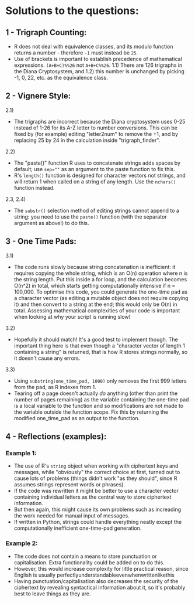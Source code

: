 # Solutions to the questions:

## 1 - Trigraph Counting:

* R does not deal with equivalence classes, and its modulo function returns a number - therefore `-1` must instead be `25`.
* Use of brackets is important to establish precedence of mathematical expressions. `(A+B+C)%%26` not `A+B+C%%26`.
1.1) There are 126 trigraphs in the Diana Cryptosystem, and 1.2) this number is unchanged by picking -1, 0, 22, etc. as the equivalence class.

## 2 - Vignere Style:

2.1)
* The trigraphs are incorrect because the Diana cryptosystem uses 0-25 instead of 1-26 for its A-Z letter to number conversions. This can be fixed by (for example) editing "letter2num" to remove the +1, and by replacing 25 by 24 in the calculation inside "trigraph_finder".

2.2)
* The "paste()" function R uses to concatenate strings adds spaces by default; use `sep=""` as an argument to the paste function to fix this.
* R's `length()` function is designed for character vectors not strings, and will return 1 when called on a string of any length. Use the `nchars()` function instead.

2.3, 2.4)
* The `substr()` selection method of editing strings cannot append to a string: you need to use the `paste()` function (with the separator argument as above!) to do this.

## 3 - One Time Pads:

3.1)
* The code runs slowly because string concatenation is inefficient: it requires copying the whole string, which is an O(n) operation where n is the string length. Put this inside a for loop, and the calculation becomes O(n^2) in total, which starts getting computationally intensive if n = 100,000. To optimise this code, you could generate the one-time pad as a character vector (as editing a mutable object does not require copying it) and then convert to a string at the end; this would only be O(n) in total. Assessing mathematical complexities of your code is important when looking at why your script is running slow!

3.2)
* Hopefully it should match! It's a good test to implement though. The important thing here is that even though a "character vector of length 1 containing a string" is returned, that is how R stores strings normally, so it doesn't cause any errors.

3.3)
* Using `substring(one_time_pad, 1000)` only removes the first 999 letters from the pad, as R indexes from 1.
* Tearing off a page doesn't actually *do* anything (other than print the number of pages remaining) as the variable containing the one-time pad is a local variable to the function and so modifications are not made to the variable outside the function scope. Fix this by returning the modified one_time_pad as an output to the function.

## 4 - Reflections (examples):
### Example 1:
* The use of R's `string` object when working with ciphertext keys and messages, while "obviously" the correct choice at first, turned out to cause lots of problems (things didn't work "as they should", since R assumes strings represent words or phrases).
* If the code was rewritten it might be better to use a character vector containing individual letters as the central way to store ciphertext information.
* But then again, this might cause its own problems such as increading the work needed for manual input of messages.
* If written in Python, strings could handle everything neatly except the computationally inefficient one-time-pad generation.

### Example 2:
* The code does not contain a means to store punctuation or capitalisation. Extra functionality could be added on to do this.
* However, this would increase complexity for little practical reason, since English is usually perfectlyunderstandableevenwhenwrittenlikethis
* Having punctuation/capitalisation also decreases the security of the ciphertext by revealing syntactical information about it, so it's probably best to leave things as they are.
